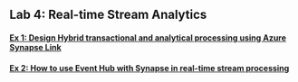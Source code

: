 ## Lab 4: Real-time Stream Analytics

#### [Ex 1: Design Hybrid transactional and analytical processing using Azure Synapse Link](lab/Synapse%20Link.pdf)
#### [Ex 2: How to use Event Hub with Synapse in real-time stream processing](/lab/lab4ex2.md)
